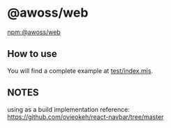 # @awoss/web

[npm:@awoss/web](https://www.npmjs.com/package/@awoss/web)

## How to use

You will find a complete example at [test/index.mjs](./test/index.mjs).

## NOTES

using as a build implementation reference: https://github.com/ovieokeh/react-navbar/tree/master
